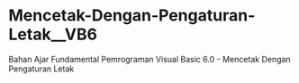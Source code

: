 # Mencetak-Dengan-Pengaturan-Letak__VB6
Bahan Ajar Fundamental Pemrograman Visual Basic 6.0 - Mencetak Dengan Pengaturan Letak
